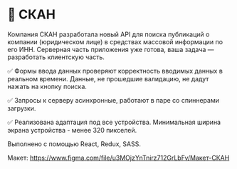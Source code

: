 # :ledger: СКАН
Компания СКАН разработала новый API для поиска публикаций о компании (юридическом лице) в средствах массовой информации по его ИНН. Серверная часть приложения уже готова, ваша задача — разработать клиентскую часть.

:white_check_mark: Формы ввода данных проверяют корректность вводимых данных в реальном времени. Данные, не прошедшие валидацию, не дадут нажать на кнопку поиска.

:white_check_mark: Запросы к серверу асинхронные, работают в паре со спиннерами загрузки.

:white_check_mark: Реализована адаптация под все устройства. Минимальная ширина экрана устройства - менее 320 пикселей.

Выполнено с помощью React, Redux, SASS.

Макет: https://www.figma.com/file/u3MOjzYnTnirz712GrLbFv/Макет-СКАН

